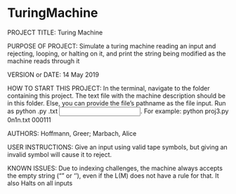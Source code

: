 # TuringMachine
PROJECT TITLE: Turing Machine

PURPOSE OF PROJECT: Simulate a turing machine reading an input and rejecting, looping, or halting on it, and print the string being modified as the machine reads through it

VERSION or DATE: 14 May 2019

HOW TO START THIS PROJECT: 
In the terminal, navigate to the folder containing this project. 
The text file with the machine description should be in this folder. Else, you can provide the file’s pathname as the file input. Run as python <filename>.py <file>.txt <input string>. For example:
python proj3.py 0n1n.txt 000111
  
AUTHORS: Hoffmann, Greer; Marbach, Alice

USER INSTRUCTIONS:
Give an input using valid tape symbols, but giving an invalid symbol will cause it to reject.

KNOWN ISSUES:
Due to indexing challenges, the machine always accepts the empty string (“” or ‘’), even if the L(M) does not have a rule for that. It also Halts on all inputs
